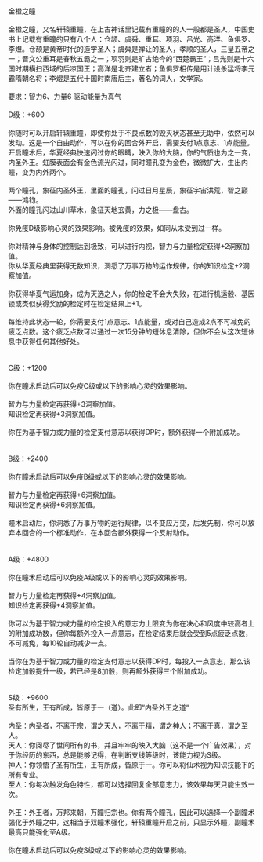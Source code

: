 <title>金橙之瞳</title>
<meta name="GENERATOR" content="WinCHM">
<meta http-equiv="Content-Type" content="text/html; charset=gb2312">
<br>
<br>金橙之瞳
<br>
<br>金橙之瞳，又名轩辕重瞳，在上古神话里记载有重瞳的的人一般都是圣人，中国史书上记载有重瞳的只有八个人：仓颉、虞舜、重耳、项羽、吕光、高洋、鱼俱罗、李煜。仓颉是黄帝时代的造字圣人；虞舜是禅让的圣人，孝顺的圣人，三皇五帝之一；晋文公重耳是春秋五霸之一；项羽则是旷古绝今的“西楚霸王”；吕光则是十六国时期横扫西域的后凉国王；高洋是北齐建立者；鱼俱罗相传是用计设杀猛将李元霸隋朝名将；李煜是五代十国时南唐后主，著名的词人，文学家。　　
<br>
<br>要求：智力6、力量6 驱动能量为真气
<br>
<br>D级：+600
<br>
<br>你随时可以开启轩辕重瞳，即使你处于不良点数的毁灭状态甚至无助中，依然可以发动。这是一个自由动作，可以在你的回合外开启，需要支付1点意志、1点能量。开启瞳术后，华夏经典快速闪过你的眼睛，映入你的大脑，你的气质也为之一变，内圣外王。虹膜表面会有金色流光闪过，同时瞳孔变为金色，微微扩大，生出内瞳，变为内外两个。
<br>
<br>两个瞳孔，象征内圣外王，里面的瞳孔，闪过日月星辰，象征宇宙洪荒，智之巅——鸿钧。
<br>外面的瞳孔闪过山川草木，象征天地玄黄，力之极——盘古。
<br>
<br>你免疫D级影响心灵的效果影响。被免疫的效果，如同从未受到过一样。
<br>
<br>你对精神与身体的控制达到极致，可以进行内视，智力与力量检定获得+2洞察加值。
<br>你从华夏经典里获得无数知识，洞悉了万事万物的运作规律，你的知识检定+2洞察加值。
<br>
<br>你获得华夏气运加身，成为天选之人，你的检定不会大失败，在进行机运骰、基因锁或类似获得奖励的检定时在检定结果上+1。 
<br>
<br>每维持此状态一轮，你需要支付1点意志、1点能量，或对自己造成2点不可减免的疲乏点数。这个疲乏点数可以通过一次15分钟的短休息清除，但你不会从这次短休息中获得任何其他好处。
<br>
<br>
<br>C级：+1200
<br>
<br>你在瞳术启动后可以免疫C级或以下的影响心灵的效果影响。
<br>
<br>智力与力量检定再获得+3洞察加值。
<br>知识检定再获得+3洞察加值。
<br>
<br>你在为基于智力或力量的检定支付意志以获得DP时，额外获得一个附加成功。
<br>
<br>
<br>B级：+2400
<br>
<br>你在瞳术启动后可以免疫B级或以下的影响心灵的效果影响。
<br>
<br>智力与力量检定再获得+6洞察加值。
<br>知识检定再获得+6洞察加值。
<br>
<br>瞳术启动后，你洞悉了万事万物的运行规律，以不变应万变，后发先制，你可以放弃本回合的一个标准动作，在本回合额外获得一个反射动作。
<br>
<br>
<br>A级：+4800
<br>
<br>你在瞳术启动后可以免疫A级或以下的影响心灵的效果影响。
<br>
<br>智力与力量检定再获得+4洞察加值。
<br>知识检定再获得+4洞察加值。
<br>
<br>你可以为基于智力或力量的检定投入的意志力上限变为你在决心和风度中较高者上的附加成功数，但你每额外投入一点意志，在检定结束后就会受到5点疲乏点数，不可减免，每10轮自动减少一点。
<br>
<br>当你在为基于智力或力量的检定支付意志以获得DP时，每投入一点意志，那么该检定加骰提升一级，若已经是8加骰，则再额外获得三个附加成功。
<br>
<br>
<br>S级：+9600
<br>圣有所生，王有所成，皆原于一（道）。此即“内圣外王之道“
<br>
<br>内圣：内圣者，不离于宗，谓之天人，不离于精，谓之神人；不离于真，谓之至人。
<br>天人：你阅尽了世间所有的书，并且牢牢的映入大脑（这不是一个广告效果），对于你经历的东西，总是能够记得，在判断支线等级时，该能力视为S级。
<br>神人：你领悟了圣有所生，王有所成，皆原于一。你可以将仙术视为知识技能下的所有专业。
<br>至人：你每次触发角色特性，都可以选择回复全部意志力，该效果每天只能生效一次。
<br>
<br>外王：外王者，万邦来朝，万瞳归宗也。你有两个瞳孔，因此可以选择一个副瞳术强化于外瞳之中，这相当于双瞳术强化，轩辕重瞳开启之前，只显示外瞳，副瞳术最高只能强化至A级。
<br>
<br>你在瞳术启动后可以免疫S级或以下的影响心灵的效果影响。
<br>
<br>
<br>